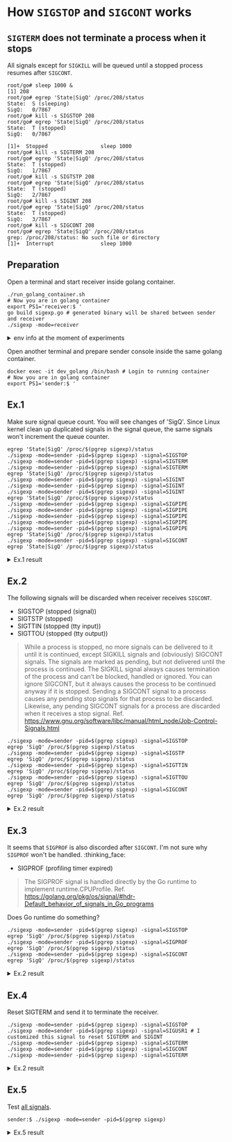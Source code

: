 # How `SIGSTOP` and `SIGCONT` works

## `SIGTERM` does not terminate a process when it stops

All signals except for `SIGKILL` will be queued until a stopped process resumes after `SIGCONT`.
```shell
root/go# sleep 1000 &
[1] 208
root/go# egrep 'State|SigQ' /proc/208/status
State:	S (sleeping)
SigQ:	0/7867
root/go# kill -s SIGSTOP 208
root/go# egrep 'State|SigQ' /proc/208/status
State:	T (stopped)
SigQ:	0/7867

[1]+  Stopped                 sleep 1000
root/go# kill -s SIGTERM 208
root/go# egrep 'State|SigQ' /proc/208/status
State:	T (stopped)
SigQ:	1/7867
root/go# kill -s SIGTSTP 208
root/go# egrep 'State|SigQ' /proc/208/status
State:	T (stopped)
SigQ:	2/7867
root/go# kill -s SIGINT 208
root/go# egrep 'State|SigQ' /proc/208/status
State:	T (stopped)
SigQ:	3/7867
root/go# kill -s SIGCONT 208
root/go# egrep 'State|SigQ' /proc/208/status
grep: /proc/208/status: No such file or directory
[1]+  Interrupt               sleep 1000
```

## Preparation
Open a terminal and start receiver inside golang container.

```shell
./run_golang_container.sh
# Now you are in golang container
export PS1='receiver:$ '
go build sigexp.go # generated binary will be shared between sender and receiver
./sigexp -mode=receiver
```

<details><summary>env info at the moment of experiments</summary>
<p>

```
$ uname -a
Linux 9f3368d0a9e5 4.9.125-linuxkit #1 SMP Fri Sep 7 08:20:28 UTC 2018 x86_64 GNU/Linux
$ cat /etc/os-release
PRETTY_NAME="Debian GNU/Linux 9 (stretch)"
NAME="Debian GNU/Linux"
VERSION_ID="9"
VERSION="9 (stretch)"
ID=debian
HOME_URL="https://www.debian.org/"
SUPPORT_URL="https://www.debian.org/support"
BUG_REPORT_URL="https://bugs.debian.org/"
```

</p>
</details>

Open another terminal and prepare sender console inside the same golang container.

```shell
docker exec -it dev_golang /bin/bash # Login to running container
# Now you are in golang container
export PS1='sender:$ '
```

## Ex.1

Make sure signal queue count. You will see changes of 'SigQ'.
Since Linux kernel clean up duplicated signals in the signal queue, the same signals won't increment the queue counter.

```shell
egrep 'State|SigQ' /proc/$(pgrep sigexp)/status
./sigexp -mode=sender -pid=$(pgrep sigexp) -signal=SIGSTOP
./sigexp -mode=sender -pid=$(pgrep sigexp) -signal=SIGTERM
./sigexp -mode=sender -pid=$(pgrep sigexp) -signal=SIGTERM
egrep 'State|SigQ' /proc/$(pgrep sigexp)/status
./sigexp -mode=sender -pid=$(pgrep sigexp) -signal=SIGINT
./sigexp -mode=sender -pid=$(pgrep sigexp) -signal=SIGINT
./sigexp -mode=sender -pid=$(pgrep sigexp) -signal=SIGINT
egrep 'State|SigQ' /proc/$(pgrep sigexp)/status
./sigexp -mode=sender -pid=$(pgrep sigexp) -signal=SIGPIPE
./sigexp -mode=sender -pid=$(pgrep sigexp) -signal=SIGPIPE
./sigexp -mode=sender -pid=$(pgrep sigexp) -signal=SIGPIPE
./sigexp -mode=sender -pid=$(pgrep sigexp) -signal=SIGPIPE
./sigexp -mode=sender -pid=$(pgrep sigexp) -signal=SIGPIPE
egrep 'State|SigQ' /proc/$(pgrep sigexp)/status
./sigexp -mode=sender -pid=$(pgrep sigexp) -signal=SIGCONT
egrep 'State|SigQ' /proc/$(pgrep sigexp)/status
```

<details><summary>Ex.1 result</summary>
<p>

### Sender
```shell
sender:$ # Ex.1
sender:$ egrep 'State|SigQ' /proc/$(pgrep sigexp)/status
State:	S (sleeping)
SigQ:	0/7867
sender:$ ./sigexp -mode=sender -pid=$(pgrep sigexp) -signal=SIGSTOP
Sent SIGSTOP (stopped (signal))
sender:$ ./sigexp -mode=sender -pid=$(pgrep sigexp) -signal=SIGTERM
Sent SIGTERM (terminated)
sender:$ ./sigexp -mode=sender -pid=$(pgrep sigexp) -signal=SIGTERM
Sent SIGTERM (terminated)
sender:$ egrep 'State|SigQ' /proc/$(pgrep sigexp)/status
State:	T (stopped)
SigQ:	1/7867
sender:$ ./sigexp -mode=sender -pid=$(pgrep sigexp) -signal=SIGINT
Sent SIGINT (interrupt)
sender:$ ./sigexp -mode=sender -pid=$(pgrep sigexp) -signal=SIGINT
Sent SIGINT (interrupt)
sender:$ ./sigexp -mode=sender -pid=$(pgrep sigexp) -signal=SIGINT
Sent SIGINT (interrupt)
sender:$ egrep 'State|SigQ' /proc/$(pgrep sigexp)/status
State:	T (stopped)
SigQ:	2/7867
sender:$ ./sigexp -mode=sender -pid=$(pgrep sigexp) -signal=SIGPIPE
Sent SIGPIPE (broken pipe)
sender:$ ./sigexp -mode=sender -pid=$(pgrep sigexp) -signal=SIGPIPE
Sent SIGPIPE (broken pipe)
sender:$ ./sigexp -mode=sender -pid=$(pgrep sigexp) -signal=SIGPIPE
Sent SIGPIPE (broken pipe)
sender:$ ./sigexp -mode=sender -pid=$(pgrep sigexp) -signal=SIGPIPE
Sent SIGPIPE (broken pipe)
sender:$ ./sigexp -mode=sender -pid=$(pgrep sigexp) -signal=SIGPIPE
Sent SIGPIPE (broken pipe)
sender:$ egrep 'State|SigQ' /proc/$(pgrep sigexp)/status
State:	T (stopped)
SigQ:	3/7867
sender:$ ./sigexp -mode=sender -pid=$(pgrep sigexp) -signal=SIGCONT
Sent SIGCONT (continued)
sender:$ egrep 'State|SigQ' /proc/$(pgrep sigexp)/status
State:	S (sleeping)
SigQ:	0/7867
```

### Receiver
```shell
receiver:$ ./sigexp -mode=receiver
PID: 40

[1]+  Stopped                 ./sigexp -mode=receiver
receiver:$ 1: Received SIGINT (interrupt)
2: Received SIGPIPE (broken pipe)
3: Received SIGTERM (terminated)
4: Received SIGCONT (continued)
```

</p>
</details>

## Ex.2
The following signals will be discarded when receiver receives `SIGCONT`.

- SIGSTOP (stopped (signal))
- SIGTSTP (stopped)
- SIGTTIN (stopped (tty input))
- SIGTTOU (stopped (tty output))

> While a process is stopped, no more signals can be delivered to it until it is continued, except SIGKILL signals and (obviously) SIGCONT signals. The signals are marked as pending, but not delivered until the process is continued. The SIGKILL signal always causes termination of the process and can’t be blocked, handled or ignored. You can ignore SIGCONT, but it always causes the process to be continued anyway if it is stopped. Sending a SIGCONT signal to a process causes any pending stop signals for that process to be discarded. Likewise, any pending SIGCONT signals for a process are discarded when it receives a stop signal.
> Ref. https://www.gnu.org/software/libc/manual/html_node/Job-Control-Signals.html

```shell
./sigexp -mode=sender -pid=$(pgrep sigexp) -signal=SIGSTOP
egrep 'SigQ' /proc/$(pgrep sigexp)/status
./sigexp -mode=sender -pid=$(pgrep sigexp) -signal=SIGSTP
egrep 'SigQ' /proc/$(pgrep sigexp)/status
./sigexp -mode=sender -pid=$(pgrep sigexp) -signal=SIGTTIN
egrep 'SigQ' /proc/$(pgrep sigexp)/status
./sigexp -mode=sender -pid=$(pgrep sigexp) -signal=SIGTTOU
egrep 'SigQ' /proc/$(pgrep sigexp)/status
./sigexp -mode=sender -pid=$(pgrep sigexp) -signal=SIGCONT
egrep 'SigQ' /proc/$(pgrep sigexp)/status
```

<details><summary>Ex.2 result</summary>
<p>

### Sender

```shell
sender:$ # Ex. 2
sender:$ ./sigexp -mode=sender -pid=$(pgrep sigexp) -signal=SIGSTOP
Sent SIGSTOP (stopped (signal))
sender:$ egrep 'SigQ' /proc/$(pgrep sigexp)/status
SigQ:	0/7867
sender:$ ./sigexp -mode=sender -pid=$(pgrep sigexp) -signal=SIGSTP
Unknown signal name: SIGSTP
sender:$ egrep 'SigQ' /proc/$(pgrep sigexp)/status
SigQ:	0/7867
sender:$ ./sigexp -mode=sender -pid=$(pgrep sigexp) -signal=SIGTTIN
Sent SIGTTIN (stopped (tty input))
sender:$ egrep 'SigQ' /proc/$(pgrep sigexp)/status
SigQ:	1/7867
sender:$ ./sigexp -mode=sender -pid=$(pgrep sigexp) -signal=SIGTTOU
Sent SIGTTOU (stopped (tty output))
sender:$ egrep 'SigQ' /proc/$(pgrep sigexp)/status
SigQ:	2/7867
sender:$ ./sigexp -mode=sender -pid=$(pgrep sigexp) -signal=SIGCONT
Sent SIGCONT (continued)
sender:$ egrep 'SigQ' /proc/$(pgrep sigexp)/status
SigQ:	0/7867
```

### Receiver

```shell
receiver:$ # Ex. 2
receiver:$ 5: Received SIGCONT (continued)
```

</p>
</details>

## Ex.3

It seems that `SIGPROF` is also discorded after `SIGCONT`. I'm not sure why `SIGPROF` won't be handled. :thinking_face:

- SIGPROF (profiling timer expired)

> The SIGPROF signal is handled directly by the Go runtime to implement runtime.CPUProfile.
> Ref. https://golang.org/pkg/os/signal/#hdr-Default_behavior_of_signals_in_Go_programs

Does Go runtime do something?

```shell
./sigexp -mode=sender -pid=$(pgrep sigexp) -signal=SIGSTOP
egrep 'SigQ' /proc/$(pgrep sigexp)/status
./sigexp -mode=sender -pid=$(pgrep sigexp) -signal=SIGPROF
egrep 'SigQ' /proc/$(pgrep sigexp)/status
./sigexp -mode=sender -pid=$(pgrep sigexp) -signal=SIGCONT
egrep 'SigQ' /proc/$(pgrep sigexp)/status
```

<details><summary>Ex.2 result</summary>
<p>

### Sender

```shell
sender:$ # Ex. 3
sender:$ ./sigexp -mode=sender -pid=$(pgrep sigexp) -signal=SIGSTOP
Sent SIGSTOP (stopped (signal))
sender:$ egrep 'SigQ' /proc/$(pgrep sigexp)/status
SigQ:	0/7867
sender:$ ./sigexp -mode=sender -pid=$(pgrep sigexp) -signal=SIGPROF
Sent SIGPROF (profiling timer expired)
sender:$ egrep 'SigQ' /proc/$(pgrep sigexp)/status
SigQ:	1/7867
sender:$ ./sigexp -mode=sender -pid=$(pgrep sigexp) -signal=SIGCONT
Sent SIGCONT (continued)
sender:$ egrep 'SigQ' /proc/$(pgrep sigexp)/status
SigQ:	0/7867
```

### Receiver

```shell
receiver:$ # Ex.3
receiver:$ 6: Received SIGCONT (continued)
```

</p>
</details>

## Ex.4

Reset SIGTERM and send it to terminate the receiver.

```shell
./sigexp -mode=sender -pid=$(pgrep sigexp) -signal=SIGSTOP
./sigexp -mode=sender -pid=$(pgrep sigexp) -signal=SIGUSR1 # I customized this signal to reset SIGTERM and SIGINT
./sigexp -mode=sender -pid=$(pgrep sigexp) -signal=SIGTERM
./sigexp -mode=sender -pid=$(pgrep sigexp) -signal=SIGCONT
./sigexp -mode=sender -pid=$(pgrep sigexp) -signal=SIGTERM
```

<details><summary>Ex.2 result</summary>
<p>

### Sender

```shell
sender:$ # Ex.4
sender:$ ./sigexp -mode=sender -pid=$(pgrep sigexp) -signal=SIGSTOP
Sent SIGSTOP (stopped (signal))
sender:$ ./sigexp -mode=sender -pid=$(pgrep sigexp) -signal=SIGUSR1 # I customized this signal to reset SIGTERM and SIGINT
Sent SIGUSR1 (user defined signal 1)
sender:$ ./sigexp -mode=sender -pid=$(pgrep sigexp) -signal=SIGTERM
Sent SIGTERM (terminated)
sender:$ ./sigexp -mode=sender -pid=$(pgrep sigexp) -signal=SIGCONT
Sent SIGCONT (continued)
sender:$ ./sigexp -mode=sender -pid=$(pgrep sigexp) -signal=SIGTERM
Sent SIGTERM (terminated)
```

### Receiver

```shell
receiver:$ #. Ex.4
receiver:$ 7: Received SIGUSR1 (user defined signal 1)
Reset SIGINT and SIGTERM. Now you can interrupt this program with SIGINT and SIGTERM
8: Received SIGTERM (terminated)
9: Received SIGCONT (continued)

[1]+  Terminated              ./sigexp -mode=receiver
```

</p>
</details>

## Ex.5

Test [all signals](https://github.com/golang/go/blob/release-branch.go1.12/src/syscall/zerrors_linux_amd64.go#L1341-L1378).

```shell
sender:$ ./sigexp -mode=sender -pid=$(pgrep sigexp)
```

<details><summary>Ex.5 result</summary>
<p>

### Sender

```shell
sender:$ ./sigexp -mode=sender -pid=$(pgrep sigexp)
Sent SIGSTOP (stopped (signal))
1: Sent SIGALRM (alarm clock)
2: Sent SIGCLD (child exited)
3: Skipped to send SIGCONT (continued)
4: Sent SIGFPE (floating point exception)
5: Sent SIGIO (I/O possible)
6: Sent SIGPIPE (broken pipe)
7: Sent SIGTERM (terminated)
8: Sent SIGTTIN (stopped (tty input))
9: Sent SIGUNUSED (bad system call)
10: Sent SIGCHLD (child exited)
11: Sent SIGHUP (hangup)
12: Sent SIGILL (illegal instruction)
13: Sent SIGIOT (aborted)
14: Sent SIGPROF (profiling timer expired)
15: Sent SIGUSR1 (user defined signal 1)
16: Sent SIGTRAP (trace/breakpoint trap)
17: Sent SIGURG (urgent I/O condition)
18: Sent SIGBUS (bus error)
19: Sent SIGINT (interrupt)
20: Sent SIGSTOP (stopped (signal))
21: Sent SIGSYS (bad system call)
22: Sent SIGWINCH (window changed)
23: Sent SIGXFSZ (file size limit exceeded)
24: Sent SIGABRT (aborted)
25: Sent SIGPOLL (I/O possible)
26: Sent SIGQUIT (quit)
27: Sent SIGSEGV (segmentation fault)
28: Sent SIGTTOU (stopped (tty output))
29: Sent SIGUSR2 (user defined signal 2)
30: Skipped to send SIGKILL (killed)
31: Sent SIGPWR (power failure)
32: Sent SIGSTKFLT (stack fault)
33: Sent SIGTSTP (stopped)
34: Sent SIGVTALRM (virtual timer expired)
35: Sent SIGXCPU (CPU time limit exceeded)
Sent SIGCONT (continued)
```

### Receiver

As we confirmed above, receiver is missing the following signals even sender sent them during `Stopped` status.
`SIGTERM` does not terminate receiver process after resetting it.
If we send `SIGTERM` again, the process will be terminated.

- SIGPROF (profiling timer expired)
- SIGSTOP (stopped (signal))
- SIGTSTP (stopped)
- SIGTTIN (stopped (tty input))
- SIGTTOU (stopped (tty output))

```shell
receiver:$ ./sigexp -mode=receiver
PID: 237

[1]+  Stopped                 ./sigexp -mode=receiver
receiver:$ 1: Received SIGHUP (hangup)
2: Received SIGINT (interrupt)
3: Received SIGQUIT (quit)
4: Received SIGILL (illegal instruction)
5: Received SIGTRAP (trace/breakpoint trap)
6: Received SIGABRT (aborted)
6: Received SIGIOT (aborted)
7: Received SIGBUS (bus error)
8: Received SIGFPE (floating point exception)
9: Received SIGUSR1 (user defined signal 1)
Reset SIGINT and SIGTERM. Now you can interrupt this program with SIGINT and SIGTERM
10: Received SIGSEGV (segmentation fault)
11: Received SIGUSR2 (user defined signal 2)
12: Received SIGPIPE (broken pipe)
13: Received SIGALRM (alarm clock)
14: Received SIGTERM (terminated)
15: Received SIGSTKFLT (stack fault)
16: Received SIGCHLD (child exited)
16: Received SIGCLD (child exited)
17: Received SIGCONT (continued)
18: Received SIGURG (urgent I/O condition)
19: Received SIGXCPU (CPU time limit exceeded)
20: Received SIGXFSZ (file size limit exceeded)
21: Received SIGVTALRM (virtual timer expired)
22: Received SIGWINCH (window changed)
23: Received SIGPOLL (I/O possible)
23: Received SIGIO (I/O possible)
24: Received SIGPWR (power failure)
25: Received SIGUNUSED (bad system call)
25: Received SIGSYS (bad system call)
```

</p>
</details>
